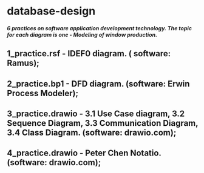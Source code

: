 # database-design
##### 6 practices on software application development technology. The topic for each diagram is one - Modeling of window production.

## 1_practice.rsf - IDEF0 diagram. ( software: Ramus);
## 2_practice.bp1 - DFD diagram. (software: Erwin Process Modeler);
## 3_practice.drawio - 3.1 Use Case diagram, 3.2 Sequence Diagram, 3.3 Communication Diagram, 3.4 Class Diagram. (software: drawio.com);
## 4_practice.drawio - Peter Chen Notatio. (software: drawio.com);
